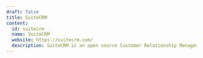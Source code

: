 ```yaml
---
draft: false
title: SuiteCRM
content:
  id: suitecrm
  name: SuiteCRM
  website: https://suitecrm.com/
  description: SuiteCRM is an open source Customer Relationship Management (CRM) software solution that provides a 360-degree view of your customers and business.
---
```

